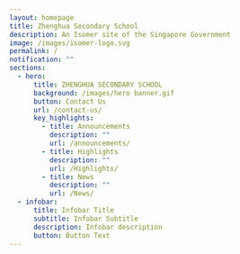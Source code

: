 ```yaml
---
layout: homepage
title: Zhenghua Secondary School
description: An Isomer site of the Singapore Government
image: /images/isomer-logo.svg
permalink: /
notification: ""
sections:
  - hero:
      title: ZHENGHUA SECONDARY SCHOOL
      background: /images/hero banner.gif
      button: Contact Us
      url: /contact-us/
      key_highlights:
        - title: Announcements
          description: ""
          url: /announcements/
        - title: Highlights
          description: ""
          url: /Highlights/
        - title: News
          description: ""
          url: /News/
  - infobar:
      title: Infobar Title
      subtitle: Infobar Subtitle
      description: Infobar description
      button: Button Text
---
```

